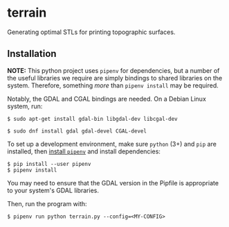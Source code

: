 # terrain
Generating optimal STLs for printing topographic surfaces.

## Installation

**NOTE:** This python project uses `pipenv` for dependencies, but a number of the useful libraries we require are simply bindings
to shared libraries on the system. Therefore, something *more* than `pipenv install` may be required.

Notably, the GDAL and CGAL bindings are needed. On a Debian Linux system, run:
```shell
$ sudo apt-get install gdal-bin libgdal-dev libcgal-dev
```

```shell
$ sudo dnf install gdal gdal-devel CGAL-devel
```

To set up a development environment, make sure `python` (3+) and `pip` are installed, then [install `pipenv`](https://docs.python-guide.org/dev/virtualenvs/) and install dependencies:

```shell
$ pip install --user pipenv 
$ pipenv install
```

You may need to ensure that the GDAL version in the Pipfile is appropriate to your system's GDAL libraries.

Then, run the program with:

```shell
$ pipenv run python terrain.py --config=<MY-CONFIG>
```
